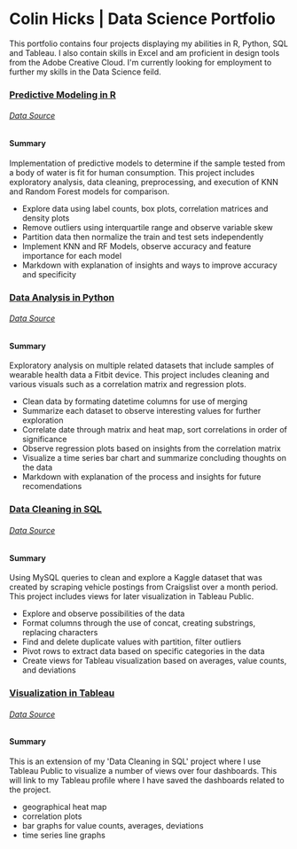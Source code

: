 # Colin Hicks | Data Science Portfolio

This portfolio contains four projects displaying my abilities in R, Python, SQL and  Tableau. I also contain skills in Excel and am proficient in design tools from the Adobe Creative Cloud. I'm currently looking for employment to further my skills in the Data Science feild.

### [Predictive Modeling in R](https://github.com/colinjhicks/water_potability_classification)

###### [Data Source](https://www.kaggle.com/adityakadiwal/water-potability)

#### Summary

Implementation of predictive models to determine if the sample tested from a body of water is fit for human consumption. This project includes exploratory analysis, data cleaning, preprocessing, and execution of KNN and Random Forest models for comparison.

*	Explore data using label counts, box plots, correlation matrices and density plots
*	Remove outliers using interquartile range and observe variable skew
*	Partition data then normalize the train and test sets independently
*	Implement KNN and RF Models, observe accuracy and feature importance for each model
*	Markdown with explanation of insights and ways to improve accuracy and specificity

### [Data Analysis in Python](https://github.com/colinjhicks/fitbit_data_analysis)

###### [Data Source](https://www.kaggle.com/arashnic/fitbit)

#### Summary

Exploratory analysis on multiple related datasets that include samples of wearable health data a Fitbit device. This project includes cleaning and various visuals such as a correlation matrix and regression plots.

*	Clean data by formating datetime columns for use of merging
*	Summarize each dataset to observe interesting values for further exploration
*	Correlate date through matrix and heat map, sort correlations in order of significance
*	Observe regression plots based on insights from the correlation matrix
*	Visualize a time series bar chart and summarize concluding thoughts on the data
*	Markdown with explanation of the process and insights for future recomendations


### [Data Cleaning in SQL](https://github.com/colinjhicks/craigslist_data_exploration)

###### [Data Source](https://www.kaggle.com/austinreese/craigslist-carstrucks-data)

#### Summary

Using MySQL queries to clean and explore a Kaggle dataset that was created by scraping vehicle postings from Craigslist over a month period. This project includes views for later visualization in Tableau Public.

* Explore and observe possibilities of the data
*	Format columns through the use of concat, creating substrings, replacing characters
*	Find and delete duplicate values with partition, filter outliers
*	Pivot rows to extract data based on specific categories in the data
*	Create views for Tableau visualization based on averages, value counts, and deviations 


### [Visualization in Tableau](https://public.tableau.com/app/profile/colin.hicks)

###### [Data Source](https://www.kaggle.com/austinreese/craigslist-carstrucks-data)

#### Summary

This is an extension of my 'Data Cleaning in SQL' project where I use Tableau Public to visualize a number of views over four dashboards. This will link to my Tableau profile where I have saved the dashboards related to the project.

* geographical heat map
* correlation plots
* bar graphs for value counts, averages, deviations
* time series line graphs
